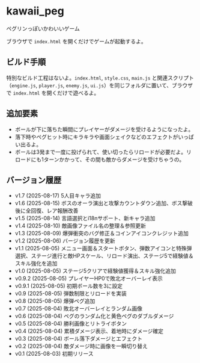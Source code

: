 # kawaii_peg
ペグリンっぽいかわいいゲーム

ブラウザで `index.html` を開くだけでゲームが起動するよ。

## ビルド手順

特別なビルド工程はないよ。`index.html`, `style.css`, `main.js` と関連スクリプト（`engine.js`, `player.js`, `enemy.js`, `ui.js`）を同じフォルダに置いて、ブラウザで `index.html` を開くだけで遊べるよ。

## 追加要素

- ボールが下に落ちた瞬間にプレイヤーがダメージを受けるようになったよ。
- 落下時やペグヒット時にキラキラや画面シェイクなどのエフェクトがいっぱい出るよ。
- ボールは3発まで一度に投げられて、使い切ったらリロードが必要だよ。リロードにも1ターンかかって、その間も敵からダメージを受けちゃうの。

## バージョン履歴

- v1.7 (2025-08-17) 5人目キャラ追加
- v1.6 (2025-08-15) ボスのオーラ演出と攻撃カウントダウン追加、ボス撃破後に全回復、レア報酬改善
- v1.5 (2025-08-14) 言語選択とi18nサポート、新キャラ追加
- v1.4 (2025-08-10) 敵画像ファイル名の整理＆参照更新
- v1.3 (2025-08-09) 爆弾衝突のバグ修正＆コインアイコンクレジット追加
- v1.2 (2025-08-06) バージョン履歴を更新
- v1.1 (2025-08-05) メニュー画面＆スタートボタン、弾数アイコンと特殊弾選択、ステージ進行と敵HPスケール、リロード演出、ステージ5で経験値＆スキル強化を追加
- v1.0 (2025-08-05) ステージ5クリアで経験値獲得＆スキル強化追加
- v0.9.2 (2025-08-05) プレイヤーHP0で敗北オーバーレイ表示
- v0.9.1 (2025-08-05) 初期ボール数を3に設定
- v0.9 (2025-08-05) 弾数制限とリロードを実装
- v0.8 (2025-08-05) 爆弾ペグ追加
- v0.7 (2025-08-04) 敗北オーバーレイとランダム画像
- v0.6 (2025-08-04) ペグのランダム化と黄色ペグのダブルダメージ
- v0.5 (2025-08-04) 勝利画像とリトライボタン
- v0.4 (2025-08-04) 累積ダメージ表示、着地時にダメージ確定
- v0.3 (2025-08-04) ボール落下ダメージとエフェクト
- v0.2 (2025-08-04) 敵ダメージ時に画像を一瞬切り替え
- v0.1 (2025-08-03) 初期リリース
